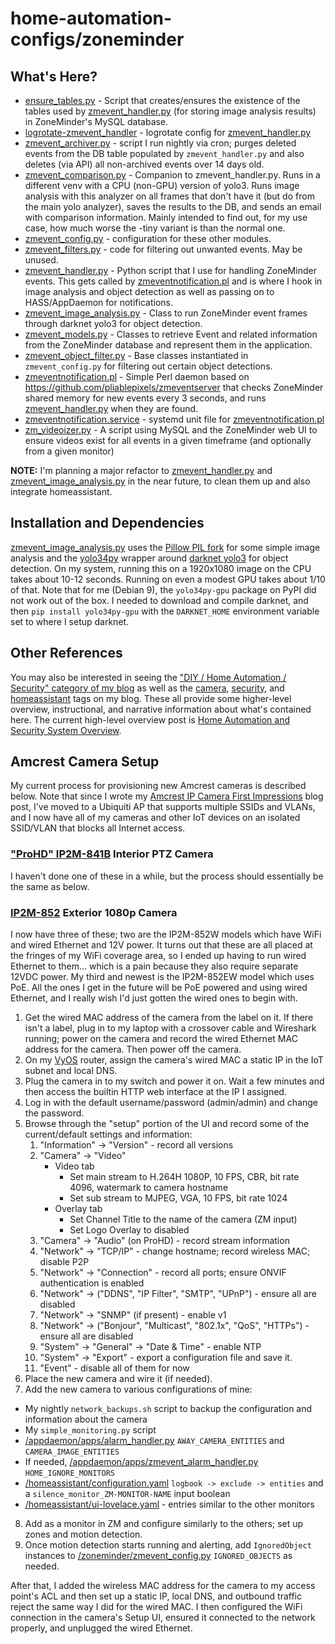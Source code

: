 # home-automation-configs/zoneminder

## What's Here?

* [ensure_tables.py](ensure_tables.py) - Script that creates/ensures the existence of the tables used by [zmevent_handler.py](zmevent_handler.py) (for storing image analysis results) in ZoneMinder's MySQL database.
* [logrotate-zmevent_handler](logrotate-zmevent_handler) - logrotate config for [zmevent_handler.py](zmevent_handler.py)
* [zmevent_archiver.py](zmevent_archiver.py) - script I run nightly via cron; purges deleted events from the DB table populated by ``zmevent_handler.py`` and also deletes (via API) all non-archived events over 14 days old.
* [zmevent_comparison.py](zmevent_comparison.py) - Companion to zmevent_handler.py. Runs in a different venv with a CPU (non-GPU) version of yolo3. Runs image analysis with this analyzer on all frames that don't have it (but do from the main yolo analyzer), saves the results to the DB, and sends an email with comparison information. Mainly intended to find out, for my use case, how much worse the -tiny variant is than the normal one.
* [zmevent_config.py](zmevent_config.py) - configuration for these other modules.
* [zmevent_filters.py](zmevent_filters.py) - code for filtering out unwanted events. May be unused.
* [zmevent_handler.py](zmevent_handler.py) - Python script that I use for handling ZoneMinder events. This gets called by [zmeventnotification.pl](zmeventnotification.pl) and is where I hook in image analysis and object detection as well as passing on to HASS/AppDaemon for notifications.
* [zmevent_image_analysis.py](zmevent_image_analysis.py) - Class to run ZoneMinder event frames through darknet yolo3 for object detection.
* [zmevent_models.py](zmevent_models.py) - Classes to retrieve Event and related information from the ZoneMinder database and represent them in the application.
* [zmevent_object_filter.py](zmevent_object_filter.py) - Base classes instantiated in ``zmevent_config.py`` for filtering out certain object detections.
* [zmeventnotification.pl](zmeventnotification.pl) - Simple Perl daemon based on https://github.com/pliablepixels/zmeventserver that checks ZoneMinder shared memory for new events every 3 seconds, and runs [zmevent_handler.py](zmevent_handler.py) when they are found.
* [zmeventnotification.service](zmeventnotification.service) - systemd unit file for [zmeventnotification.pl](zmeventnotification.pl)
* [zm_videoizer.py](zm_videoizer.py) - A script using MySQL and the ZoneMinder web UI to ensure videos exist for all events in a given timeframe (and optionally from a given monitor)

__NOTE:__ I'm planning a major refactor to [zmevent_handler.py](zmevent_handler.py) and [zmevent_image_analysis.py](zmevent_image_analysis.py) in the near future, to clean them up and also integrate homeassistant.

## Installation and Dependencies

[zmevent_image_analysis.py](zmevent_image_analysis.py) uses the [Pillow PIL fork](https://pillow.readthedocs.io) for some simple image analysis and the [yolo34py](https://github.com/madhawav/YOLO3-4-Py) wrapper around [darknet yolo3](https://pjreddie.com/darknet/yolo/) for object detection. On my system, running this on a 1920x1080 image on the CPU takes about 10-12 seconds. Running on even a modest GPU takes about 1/10 of that. Note that for me (Debian 9), the ``yolo34py-gpu`` package on PyPI did not work out of the box. I needed to download and compile darknet, and then ``pip install yolo34py-gpu`` with the ``DARKNET_HOME`` environment variable set to where I setup darknet.

## Other References

You may also be interested in seeing the ["DIY / Home Automation / Security" category of my blog](http://blog.jasonantman.com/categories/diy-home-automation-security/index.html) as well as the [camera](https://blog.jasonantman.com/tags/camera/index.html), [security](https://blog.jasonantman.com/tags/security/index.html), and [homeassistant](https://blog.jasonantman.com/tags/homeassistant/index.html) tags on my blog. These all provide some higher-level overview, instructional, and narrative information about what's contained here. The current high-level overview post is [Home Automation and Security System Overview](https://blog.jasonantman.com/2018/08/home-automation-and-security-system-overview/).

## Amcrest Camera Setup

My current process for provisioning new Amcrest cameras is described below. Note that since I wrote my [Amcrest IP Camera First Impressions](https://blog.jasonantman.com/2018/05/amcrest-ip-camera-first-impressions/) blog post, I've moved to a Ubiquiti AP that supports multiple SSIDs and VLANs, and I now have all of my cameras and other IoT devices on an isolated SSID/VLAN that blocks all Internet access.

### ["ProHD" IP2M-841B](https://amcrest.com/amcrest-1080p-wifi-video-security-ip-camera-pt.html) Interior PTZ Camera

I haven't done one of these in a while, but the process should essentially be the same as below.

### [IP2M-852](https://amcrest.com/amcrest-prohd-outdoor-1080p-poe-ip-security-bullet-camera-ip67-weatherproof-1080p-1920tvl-ip2m-852ew-white.html) Exterior 1080p Camera

I now have three of these; two are the IP2M-852W models which have WiFi and wired Ethernet and 12V power. It turns out that these are all placed at the fringes of my WiFi coverage area, so I ended up having to run wired Ethernet to them... which is a pain because they also require separate 12VDC power. My third and newest is the IP2M-852EW model which uses PoE. All the ones I get in the future will be PoE powered and using wired Ethernet, and I really wish I'd just gotten the wired ones to begin with.

1. Get the wired MAC address of the camera from the label on it. If there isn't a label, plug in to my laptop with a crossover cable and Wireshark running; power on the camera and record the wired Ethernet MAC address for the camera. Then power off the camera.
2. On my [VyOS](http://www.vyos.io/) router, assign the camera's wired MAC a static IP in the IoT subnet and local DNS.
3. Plug the camera in to my switch and power it on. Wait a few minutes and then access the builtin HTTP web interface at the IP I assigned.
4. Log in with the default username/password (admin/admin) and change the password.
5. Browse through the "setup" portion of the UI and record some of the current/default settings and information:
   1. "Information" -> "Version" - record all versions
   2. "Camera" -> "Video"
      * Video tab
        * Set main stream to H.264H 1080P, 10 FPS, CBR, bit rate 4096, watermark to camera hostname
        * Set sub stream to MJPEG, VGA, 10 FPS, bit rate 1024
      * Overlay tab
        * Set Channel Title to the name of the camera (ZM input)
        * Set Logo Overlay to disabled
   3. "Camera" -> "Audio" (on ProHD) - record stream information
   4. "Network" -> "TCP/IP" - change hostname; record wireless MAC; disable P2P
   5. "Network" -> "Connection" - record all ports; ensure ONVIF authentication is enabled
   6. "Network" -> ("DDNS", "IP Filter", "SMTP", "UPnP") - ensure all are disabled
   7. "Network" -> "SNMP" (if present) - enable v1
   8. "Network" -> ("Bonjour", "Multicast", "802.1x", "QoS", "HTTPs") - ensure all are disabled
   9. "System" -> "General" -> "Date & Time" - enable NTP
   10. "System" -> "Export" - export a configuration file and save it.
   11. "Event" - disable all of them for now
6. Place the new camera and wire it (if needed).
7. Add the new camera to various configurations of mine:
  * My nightly ``network_backups.sh`` script to backup the configuration and information about the camera
  * My ``simple_monitoring.py`` script
  * [/appdaemon/apps/alarm_handler.py](/appdaemon/apps/alarm_handler.py) ``AWAY_CAMERA_ENTITIES`` and ``CAMERA_IMAGE_ENTITIES``
  * If needed, [/appdaemon/apps/zmevent_alarm_handler.py](/appdaemon/apps/zmevent_alarm_handler.py) ``HOME_IGNORE_MONITORS``
  * [/homeassistant/configuration.yaml](/homeassistant/configuration.yaml) ``logbook -> exclude -> entities`` and a ``silence_monitor_ZM-MONITOR-NAME`` input boolean
  * [/homeassistant/ui-lovelace.yaml](/homeassistant/ui-lovelace.yaml) - entries similar to the other monitors
8. Add as a monitor in ZM and configure similarly to the others; set up zones and motion detection.
9. Once motion detection starts running and alerting, add ``IgnoredObject`` instances to [/zoneminder/zmevent_config.py](/zoneminder/zmevent_config.py) ``IGNORED_OBJECTS`` as needed.

After that, I added the wireless MAC address for the camera to my access point's ACL and then set up a static IP, local DNS, and outbound traffic reject the same way I did for the wired MAC. I then configured the WiFi connection in the camera's Setup UI, ensured it connected to the network properly, and unplugged the wired Ethernet.
